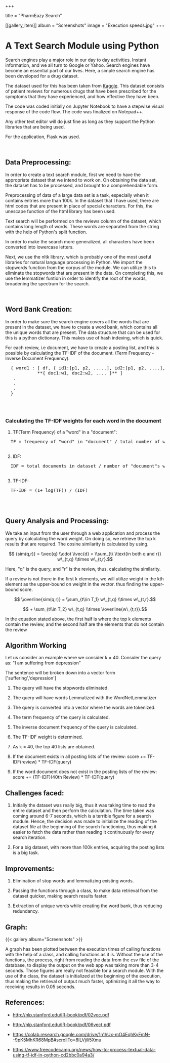 +++

title =  "PharmEazy Search"

[[gallery_item]]
album = "Screenshots"
image = "Execution speeds.jpg"
+++

<h1>A Text Search Module using Python</h1>

Search engines play a major role in our day to day activities. Instant information, and we all turn to Google or Yahoo. Search engines have become an essential part of our lives. Here, a simple search engine has been developed for a drug dataset.

The dataset used for this has been taken from [Kaggle](https://www.kaggle.com/jessicali9530/kuc-hackathon-winter-2018/home).
This dataset consists of patient reviews for numerous drugs that have been prescribed for the symptoms that they have experienced, and how effective they have been.

The code was coded initially on Jupyter Notebook to have a stepwise visual response of the code flow.
The code was finalized on Notepad++.

Any other text editor will do just fine as long as they support the Python libraries that are being used.

For the application, Flask was used.

<br>

**<h2>Data Preprocessing:</h2>**


In order to create a text search module, first we need to have the appropriate dataset that we intend to work on.
On obtaining the data set, the dataset has to be processed, and brought to a comprehendable form.

Preprocessing of data of a large data set is a task, especially when it contains entries more than 100k. In the dataset that I have used, there are html codes that are present in place of special characters. For this, the unescape function of the html library has been used.

Text search will be performed  on the reviews column of the dataset, which contains long length of words. These words are separated from the string with the help of Python's split function.

In order to make the search more generalized, all characters have been converted into lowercase letters.

Next, we use the nltk library, which is probably one of the most useful libraries for natural language processing in Python. We import the stopwords function from the corpus of the module. We can utilize this to eliminate the stopwords that are present in the data. On completing this, we use the lemmatizer funtion in order to identify the root of the words, broadening the spectrum for the search. 


<br>

**<h2>Word Bank Creation:</h2>**


In order to make sure the search engine covers all the words that are present in the dataset, we have to create a word bank, which contains all the unique words that are present. The data structure that can be used for this is a python dictionary. This makes use of hash indexing, which is quick.

For each review, i.e document, we have to create a posting list, and this is possible by calculating the TF-IDF of the document.
(Term Frequency - Inverse Document Frequency).

  
  <pre>
  { word1 : [ df, { id1:[p1, p2, .....], id2:[p1, p2, ....], ....... }, 
            **{ doc1:w1, doc2:w2, .... }** ]
   .
   . 
   .
  }
  </pre>
<br>

<h3> Calculating the TF-IDF weights for each word in the document </h3>
<body>

  1. TF(Term Frequency) of a "word" in a "document":
  <pre>
  TF = frequency of "word" in "document" / total number of words in "document"
  </pre>
  
  2. IDF:
  <pre>
  IDF = total documents in dataset / number of "document"s with "word"
  </pre>
  
  3. TF-IDF:
  <pre>
  TF-IDF = (1+ log(TF)) / (IDF)
  </pre>
  
</body>

<br>

**<h2>Query Analysis and Processing:</h2>**

<script type="text/javascript" src="https://cdnjs.cloudflare.com/ajax/libs/mathjax/2.7.1/MathJax.js?config=TeX-AMS-MML_HTMLorMML">
</script>

We take an input from the user through a web application and process the query by calculating the word weight. On doing so, we retrieve the top k results that are required. The cosine similarity is calculated by using.


$$ {sim(q,r)} = \\vec{q} \\cdot \\vec{d} = \\sum_{t\ \\text{in both q and r}} w\_{t,q} \\times w\_{t,r}.$$


Here, "q" is the query, and "r" is the review, thus, calculating the similarity. 

 If a review is not there in the first k elements, we will utilize weight in the kth element as the upper-bound on weight in the vector. thus finding the upper-bound score.


$$ \\overline{sim(q,r)} = \\sum_{t\\in T_1} w\_{t,q} \\times w\_{t,r}.$$


$$  + \sum_{t\\in T_2} w\_{t,q} \\times \\overline{w\_{t,r}}.$$


In the equation stated above, the first half is where the top k elements contain the review, and the second half are the elements that do not contain the review

**<h2> Algorithm Working </h2>**

Let us consider an example where we consider k = 40.
Consider the query as: "I am suffering from depression"

The sentence will be broken down into a vector form ['suffering','depression']

1. The query will have the stopwords eliminated.

2. The query will have words Lemmatized with the WordNetLemmatizer

3. The query is converted into a vector where the words are tokenized.

4. The term frequency of the query is calculated.

5. The inverse document frequency of the query is calculated.

6. The TF-IDF weight is determined.

7. As k = 40, the top 40 lists are obtained.

8. If the document exists in all posting lists of the review:
      score += TF-IDF(review) * TF-IDF(query) 
       
9. If the word document does not exist in the posting lists of the review:
      score += (TF-IDF)(40th Review) * TF-IDF(query)

**<h2> Challenges faced:</h2>**

1. Initially the dataset was really big, thus it was taking time to read the entire dataset and then perform the calculation. The time taken was coming around 6-7 seconds, which is a terrible figure for a search module. Hence, the decision was made to initialize the reading of the dataset file at the beginning of the search functioning, thus making it easier to fetch the data rather than reading it continuously for every search iteration.

2. For a big dataset, with more than 100k entries, acquiring the posting lists is a big task.<br>

**<h2>Improvements:</h2>**

1. Elimination of stop words and lemmatizing existing words.

2. Passing the functions through a class, to make data retrieval from the dataset quicker, making search results faster.

3. Extraction of unique words while creating the word bank, thus reducing redundancy.

**<h2>Graph:</h2>**

{{< gallery album="Screenshots" >}}

A graph has been plotted between the execution times of calling functions with the help of a class, and calling functions as it is. Without the use of the functions, the process, right from reading the data from the csv file of the database, to display the output on the web app was taking more than 3-4 seconds. Those figures are really not feasible for a search module. With the use of the class, the dataset is initialized at the beginning of the execution, thus making the retrieval of output much faster, optimizing it all the way to receiving results in 0.05 seconds.

**<h2>References:</h2>**

* http://nlp.stanford.edu/IR-book/pdf/02voc.pdf

* http://nlp.stanford.edu/IR-book/pdf/06vect.pdf

* https://colab.research.google.com/drive/1n1hUx-mO4EqhKyFmN--9pK5MhKR68MpB#scrollTo=8ILVjili5Xmu

* https://www.freecodecamp.org/news/how-to-process-textual-data-using-tf-idf-in-python-cd2bbc0a94a3/
